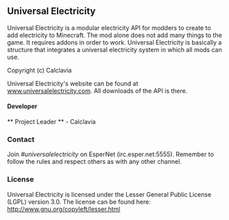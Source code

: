 ## Universal Electricity
Universal Electricity is a modular electricity API for modders to create to add electricity to Minecraft. The mod alone does not add many things to the game. It requires addons in order to work. Universal Electricity is basically a structure that integrates a universal electricity system in which all mods can use.

Copyright (c) Calclavia

Universal Electricity's website can be found at www.universalelectricity.com. All downloads of the API is there.

#### Developer
** Project Leader ** - Calclavia

### Contact
Join *#universalelectricity* on EsperNet (irc.esper.net:5555). Remember to follow the rules and respect others as with any other channel.

### License
Universal Electricity is licensed under the Lesser General Public License (LGPL) version 3.0. The license can be found here:
http://www.gnu.org/copyleft/lesser.html